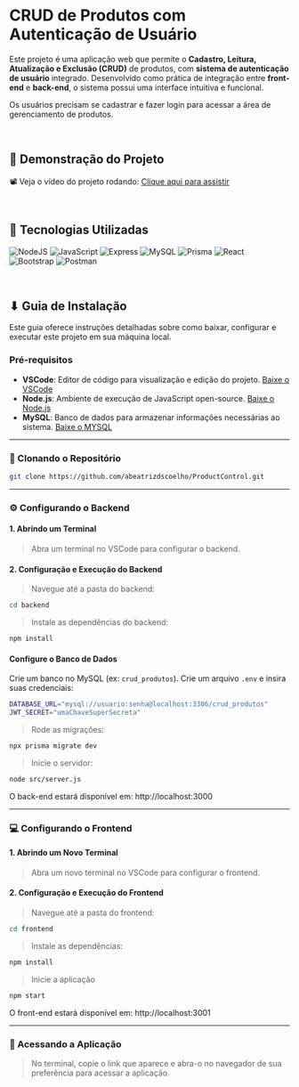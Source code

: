 # CRUD de Produtos com Autenticação de Usuário

Este projeto é uma aplicação web que permite o **Cadastro, Leitura, Atualização e Exclusão (CRUD)** de produtos, com **sistema de autenticação de usuário** integrado. Desenvolvido como prática de integração entre **front-end** e **back-end**, o sistema possui uma interface intuitiva e funcional.

Os usuários precisam se cadastrar e fazer login para acessar a área de gerenciamento de produtos.

<br>

## 🔗 Demonstração do Projeto

📽️ Veja o vídeo do projeto rodando: [Clique aqui para assistir](https://link-do-video-aqui.com)

<br>

## 🔧 Tecnologias Utilizadas

![NodeJS](https://img.shields.io/badge/node.js-6DA55F?style=for-the-badge&logo=node.js&logoColor=white) ![JavaScript](https://img.shields.io/badge/JavaScript-F7DF1E?style=for-the-badge&logo=javascript&logoColor=black) 
![Express](https://img.shields.io/badge/express.js-%23404d59.svg?style=for-the-badge&logo=express&logoColor=%2361DAFB) ![MySQL](https://img.shields.io/badge/MySQL-00000F?style=for-the-badge&logo=mysql&logoColor=white) 
![Prisma](https://img.shields.io/badge/Prisma-3982CE?style=for-the-badge&logo=Prisma&logoColor=white) ![React](https://img.shields.io/badge/React-20232A?style=for-the-badge&logo=react&logoColor=61DAFB)
![Bootstrap](https://img.shields.io/badge/-boostrap-0D1117?style=for-the-badge&logo=bootstrap&labelColor=0D1117) ![Postman](https://img.shields.io/badge/Postman-FF6C37.svg?style=for-the-badge&logo=Postman&logoColor=white)

<br>

## ⬇ Guia de Instalação

Este guia oferece instruções detalhadas sobre como baixar, configurar e executar este projeto em sua máquina local.

### Pré-requisitos
- **VSCode**: Editor de código para visualização e edição do projeto. [Baixe o VSCode](https://code.visualstudio.com/download)
- **Node.js**: Ambiente de execução de JavaScript open-source. [Baixe o Node.js](https://nodejs.org/en/download)
- **MySQL**: Banco de dados para armazenar informações necessárias ao sistema. [Baixe o MYSQL](https://dev.mysql.com/downloads/installer/)

---

### 🔁 Clonando o Repositório

```bash
git clone https://github.com/abeatrizdscoelho/ProductControl.git
  ```

---

### ⚙️ Configurando o Backend

#### 1. Abrindo um Terminal
> Abra um terminal no VSCode para configurar o backend.

#### 2. Configuração e Execução do Backend
> Navegue até a pasta do backend:
```bash
cd backend
  ```

> Instale as dependências do backend:
```bash
npm install
  ```

#### Configure o Banco de Dados
Crie um banco no MySQL (ex: ```crud_produtos```).
Crie um arquivo ```.env``` e insira suas credenciais:
```bash
DATABASE_URL="mysql://usuario:senha@localhost:3306/crud_produtos"
JWT_SECRET="umaChaveSuperSecreta"
  ```

> Rode as migrações:
```bash
npx prisma migrate dev
  ```

> Inicie o servidor:
```bash
node src/server.js
  ```

O back-end estará disponível em: http://localhost:3000

---

### 💻 Configurando o Frontend

#### 1. Abrindo um Novo Terminal
> Abra um novo terminal no VSCode para configurar o frontend.

#### 2. Configuração e Execução do Frontend
> Navegue até a pasta do frontend:
```bash
cd frontend
  ```

> Instale as dependências:
```bash
npm install
  ```

> Inicie a aplicação
```bash
npm start
  ```

O front-end estará disponível em: http://localhost:3001

---

### 🔗 Acessando a Aplicação
> No terminal, copie o link que aparece e abra-o no navegador de sua preferência para acessar a aplicação.
